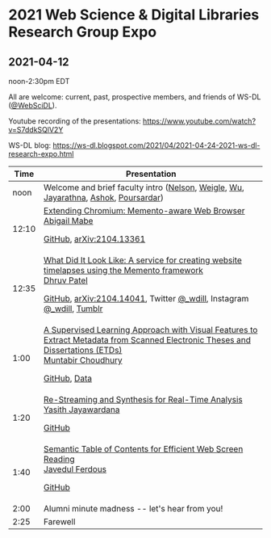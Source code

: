 # 2021 Web Science &amp; Digital Libraries Research Group Expo
## 2021-04-12

noon-2:30pm EDT

All are welcome: current, past, prospective members, and friends of WS-DL ([@WebSciDL](https://twitter.com/WebSciDL)).

Youtube recording of the presentations: https://www.youtube.com/watch?v=S7ddkSQlV2Y

WS-DL blog: https://ws-dl.blogspot.com/2021/04/2021-04-24-2021-ws-dl-research-expo.html

| Time  | Presentation |
| --- | --- |
| noon  | Welcome and brief faculty intro ([Nelson](https://twitter.com/phonedude_mln), [Weigle](https://twitter.com/weiglemc), [Wu](https://twitter.com/fanchyna), [Jayarathna](https://twitter.com/openmaze), [Ashok](https://twitter.com/VikasGAshok1), [Poursardar](https://twitter.com/Faryane))  |
| 12:10  | [Extending Chromium: Memento-aware Web Browser](https://docs.google.com/presentation/d/1YAQl_1sPH25ZdAiEPhE5cqj8zMomLBKDQWzPS5Avw5s/edit) <br>[Abigail Mabe](https://twitter.com/abigail_mabe) <p> [GitHub](https://github.com/oduwsdl/Memento-aware-Browser), [arXiv:2104.13361](https://arxiv.org/abs/2104.13361) |
| 12:35 | [What Did It Look Like: A service for creating website timelapses using the Memento framework](https://docs.google.com/presentation/d/1xoSkL_lYivGuPrDyoYIkViUCF2Qa0F520U4uDmxc9Z4/edit) <br> [Dhruv Patel](https://twitter.com/dhruv_282) <p> [GitHub](https://github.com/oduwsdl/wdill/), [arXiv:2104.14041](https://arxiv.org/abs/2104.14041), Twitter [@_wdill](https://twitter.com/_wdill), Instagram [@_wdill](https://www.instagram.com/_wdill/), [Tumblr](https://whatdiditlooklike.mementoweb.org/) |
| 1:00 | [A Supervised Learning Approach with Visual Features to Extract Metadata from Scanned Electronic Theses and Dissertations (ETDs)](https://docs.google.com/presentation/d/15WnVNLgtGiipEsaYhD_ICy4fe4D1YkYmuY4yj4LQ8zk/edit) <br> [Muntabir Choudhury](https://twitter.com/TasinChoudhury) <p> [GitHub](https://github.com/lamps-lab/ETDMiner/tree/master/etd_crf), [Data](https://drive.google.com/drive/folders/1y6cADt2JJvNA10wnmlGBeMBJJrrBo6RV) |
| 1:20 | [Re-Streaming and Synthesis for Real-Time Analysis](https://docs.google.com/presentation/d/1Wsl1wp0dlaW3qrbVTn1NF2DBS2OBeSJHeftO34Ahejk/edit) <br> [Yasith Jayawardana](https://twitter.com/yasithmilinda) <p> [GitHub](https://github.com/nirdslab/streaminghub-dfs) |
| 1:40 | [Semantic Table of Contents for Efficient Web Screen Reading](https://docs.google.com/presentation/d/1_lpKj1tgGR1vHUu7OZzZpXud1SfVpYJKH67K-2Yr_tA/edit) <br> [Javedul Ferdous](https://twitter.com/jaf_ferdous) <p> [GitHub](https://github.com/javedulferdous/sTag) |
| 2:00 | Alumni minute madness -- let's hear from you! |
| 2:25 | Farewell | 







